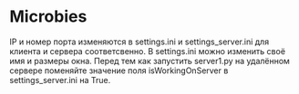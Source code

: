 # Microbies
IP и номер порта изменяются в settings.ini и settings_server.ini для клиента и сервера соответсвенно.
В settings.ini можно изменить своё имя и размеры окна.
Перед тем как запустить server1.py на удалённом сервере поменяйте значение поля isWorkingOnServer в settings_server.ini на True.
